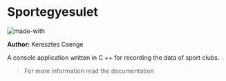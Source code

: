 # Sportegyesulet
![made-with](https://img.shields.io/badge/Made%20with-C++-1f425f.svg)

**Author:** Keresztes Csenge

A console application written in C ++ for recording the data of sport clubs.

> For more information read the documentation
